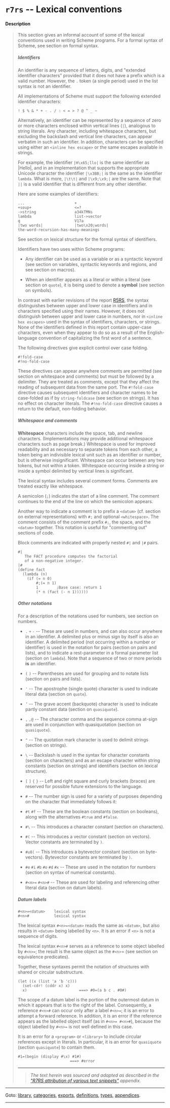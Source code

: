 

<a id='appendix__r7rs__lexical-conventions'></a>

# `r7rs` -- Lexical conventions


<a id='appendix__r7rs__lexical-conventions__description'></a>

#### Description

> This section gives an informal account of some of the lexical
> conventions used in writing Scheme programs.  For a formal syntax of
> Scheme, see section on formal syntax.
> 
> 
> ##### Identifiers
> 
> An identifier is any sequence of letters, digits, and
> "extended identifier characters" provided that it does not have a prefix
> which is a valid number.
> However, the  `.` token (a single period) used in the list syntax
> is not an identifier.
> 
> All implementations of Scheme must support the following extended identifier
> characters:
> 
> ````
> ! $ % & * + - . / : < = > ? @ ^ _ ~
> ````
> 
> Alternatively, an identifier can be represented by a sequence of zero or more
> characters enclosed within vertical lines (`|`), analogous to
> string literals.  Any character, including whitespace characters, but
> excluding the backslash and vertical line characters,
> can appear verbatim in such an identifier.
> In addition, characters can be
> specified using either an `<inline hex escape>` or
> the same escapes
> available in strings.
> 
> For example, the
> identifier `|H\x65;llo|` is the same identifier as
> |Hello|, and in an implementation that supports the appropriate
> Unicode character the identifier `|\x3BB;|` is the same as the
> identifier `lambda`.
> What is more, `|\t\t|` and `|\x9;\x9;|` are the
> same.
> Note that `||` is a valid identifier that is different from any other
> identifier.
> 
> Here are some examples of identifiers:
> 
> ````
> ...                      +
> +soup+                   <=?
> ->string                 a34kTMNs
> lambda                   list->vector
> q                        V17a
> |two words|              |two\x20;words|
> the-word-recursion-has-many-meanings
> ````
> 
> See section on lexical structure for the formal syntax of identifiers.
> 
> Identifiers have two uses within Scheme programs:
> 
>   * Any identifier can be used as a variable
>  or as a syntactic keyword
> (see section on variables, syntactic keywords and regions, and see section on macros).
> 
>   * When an identifier appears as a literal or within a literal
> (see section on `quote`), it is being used to denote a __symbol__
> (see section on symbols).
> 
> In contrast with earlier revisions of the report [R5RS](#links), the
> syntax distinguishes between upper and lower case in
> identifiers and in characters specified using their names.  However, it
> does not distinguish between upper and lower case in numbers,
> nor in `<inline hex escapes>` used
> in the syntax of identifiers, characters, or strings.
> None of the identifiers defined in this report contain upper-case
> characters, even when they appear to do so as a result
> of the English-language convention of capitalizing the first word of
> a sentence.
> 
> The following directives give explicit control over case
> folding.
> 
> ````
> #!fold-case
> #!no-fold-case
> ````
> 
> These directives can appear anywhere comments are permitted (see
> section on whitespace and comments) but must be followed by a delimiter.
> They are treated as comments, except that they affect the reading
> of subsequent data from the same port. The `#!fold-case` directive causes
> subsequent identifiers and character names to be case-folded
> as if by `string-foldcase` (see section on strings).
> It has no effect on character
> literals.  The `#!no-fold-case` directive
> causes a return to the default, non-folding behavior.
> 
> 
> ##### Whitespace and comments
> 
> __Whitespace__ characters include the space, tab, and newline characters.
> (Implementations may provide additional whitespace characters such
> as page break.)  Whitespace is used for improved readability and
> as necessary to separate tokens from each other, a token being an
> indivisible lexical unit such as an identifier or number, but is
> otherwise insignificant.  Whitespace can occur between any two tokens,
> but not within a token.  Whitespace occurring inside a string
> or inside a symbol delimited by vertical lines
> is significant.
> 
> The lexical syntax includes several comment forms.
> Comments are treated exactly like whitespace.
> 
> A semicolon (`;`) indicates the start of a line
> comment.  The comment continues to the
> end of the line on which the semicolon appears.
> 
> Another way to indicate a comment is to prefix a `<datum>`
> (cf. section on external representations) with `#;` and optional
> `<whitespace>`.  The comment consists of
> the comment prefix `#;`, the space, and the `<datum>` together.  This
> notation is useful for "commenting out" sections of code.
> 
> Block comments are indicated with properly nested
> `#|` and `|#` pairs.
> 
> ````
> #|
>    The FACT procedure computes the factorial
>    of a non-negative integer.
> |#
> (define fact
>   (lambda (n)
>     (if (= n 0)
>         #;(= n 1)
>         1        ;Base case: return 1
>         (* n (fact (- n 1))))))
> ````
> 
> 
> ##### Other notations
> 
> For a description of the notations used for numbers, see
> section on numbers.
> 
> * `.` `+` `-` --
> These are used in numbers, and can also occur anywhere in an identifier.
> A delimited plus or minus sign by itself
> is also an identifier.
> A delimited period (not occurring within a number or identifier) is used
> in the notation for pairs (section on pairs and lists), and to indicate a
> rest-parameter in a formal parameter list (section on `lambda`).
> Note that a sequence of two or more periods __is__ an identifier.
> 
> * `(` `)` --
> Parentheses are used for grouping and to notate lists
> (section on pairs and lists).
> 
> * `'` --
> The apostrophe (single quote) character is used to indicate literal data (section on `quote`).
> 
> * `’` --
> The grave accent (backquote) character is used to indicate partly constant
> data (section on `quasiquote`).
> 
> * `,` `,@` --
> The character comma and the sequence comma at-sign are used in conjunction
> with quasiquotation (section on `quasiquote`).
> 
> * `"` --
> The quotation mark character is used to delimit strings (section on strings).
> 
> * `\` --
> Backslash is used in the syntax for character constants
> (section on characters) and as an escape character within string
> constants (section on strings) and identifiers
> (section on lexical structure).
> 
> * `[` `]` `{` `}` --
> Left and right square and curly brackets (braces)
> are reserved for possible future extensions to the language.
> 
> * `#` --
> The number sign is used for a variety of purposes depending on
> the character that immediately follows it:
> 
> * `#t` `#f` --
> These are the boolean constants (section on booleans),
> along with the alternatives `#true` and `#false`.
> 
> * `#\` --
> This introduces a character constant (section on characters).
> 
> * `#(` --
> This introduces a vector constant (section on vectors).  Vector constants
> are terminated by `)`.
> 
> * `#u8(` --
> This introduces a bytevector constant (section on byte-vectors).  Bytevector constants
> are terminated by `)`.
> 
> * `#e` `#i` `#b` `#o` `#d` `#x` --
> These are used in the notation for numbers (section on syntax of numerical constants).
> 
> * `#<n>=` `#<n>#` --
> These are used for labeling and referencing other literal data (section on datum labels).
> 
> 
> ##### Datum labels
> 
> ````
> #<n>=<datum>    lexical syntax
> #<n>#           lexical syntax
> ````
> 
> The lexical syntax
> `#<n>=<datum>` reads the same as `<datum>`, but also
> results in `<datum>` being labelled by `<n>`.
> It is an error if `<n>` is not a sequence of digits.
> 
> The lexical syntax `#<n>#` serves as a reference to some
> object labelled by `#<n>=`; the result is the same
> object as the `#<n>`=
> (see section on equivalence predicates).
> 
> Together, these syntaxes permit the notation of
> structures with shared or circular substructure.
> 
> ````
> (let ((x (list 'a 'b 'c)))
>   (set-cdr! (cddr x) x)
>   x)                       ===> #0=(a b c . #0#)
> ````
> 
> The scope of a datum label is the portion of the outermost datum in which it appears
> that is to the right of the label.
> Consequently, a reference `#<n>#` can occur only after a label
> `#<n>=`; it is an error to attempt a forward reference.  In
> addition, it is an error if the reference appears as the labelled object itself
> (as in `#<n>= #<n>#`),
> because the object labelled by `#<n>=` is not well
> defined in this case.
> 
> It is an error for a `<program>` or `<library>` to include
> circular references except in literals.  In particular,
> it is an error for `quasiquote` (section `quasiquote`) to contain them.
> 
> ````
> #1=(begin (display #\x) #1#)
>                        ===> #error
> ````
> 
> 
> ----
> > *The text herein was sourced and adapted as described in the ["R7RS attribution of various text snippets"](../../r7rs/appendices/attribution.md#appendix__r7rs__attribution) appendix.*

----

Goto: [library](../../r7rs/_index.md#library__r7rs), [categories](../../r7rs/categories/_index.md#toc__r7rs__categories), [exports](../../r7rs/exports/_index.md#toc__r7rs__exports), [definitions](../../r7rs/definitions/_index.md#toc__r7rs__definitions), [types](../../r7rs/types/_index.md#toc__r7rs__types), [appendices](../../r7rs/appendices/_index.md#toc__r7rs__appendices).

----

